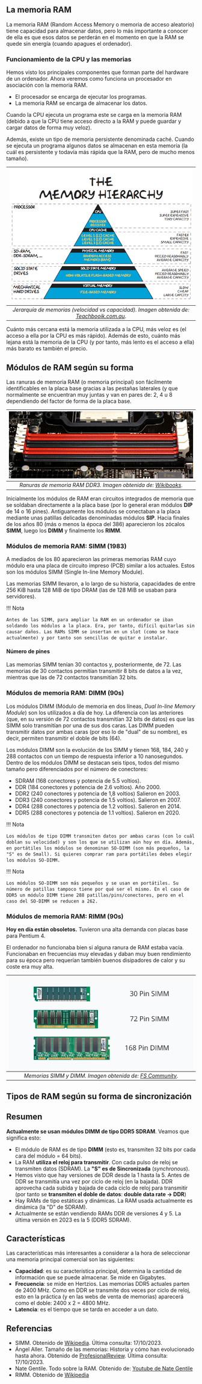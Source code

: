 ## La memoria RAM

La memoria RAM (Random Access Memory o memoria de acceso aleatorio) tiene capacidad para
almacenar datos, pero lo más importante a conocer de ella es que esos datos se perderán en el
momento en que la RAM se quede sin energía (cuando apagues el ordenador).

### Funcionamiento de la CPU y las memorias

Hemos visto los principales componentes que forman parte del hardware de un ordenador.
Ahora veremos como funciona un procesador en asociación con la memoria RAM.

- El procesador se encarga de ejecutar los programas.
- La memoria RAM se encarga de almacenar los datos.

Cuando la CPU ejecuta un programa este se carga en la memoria RAM (debido a que la CPU
tiene acceso directo a la RAM y puede guardar y cargar datos de forma muy veloz).

Además, existe un tipo de memoria persistente denominada caché. Cuando se ejecuta un
programa algunos datos se almacenan en esta memoria (la cuál es persistente y todavía más
rápida que la RAM, pero de mucho menos tamaño).

| ![Jerarquía de memorias](../../ficheros/hardware/memories/memory-hierarchy.jpg) |
|:-:|
| *Jerarquía de memorias (velocidad vs capacidad). Imagen obtenida de: [Teachbooik.com.au](https://runestone.academy/ns/books/published/welcomecs/_images/Memory-Hierarchy.jpg)*. |

Cuánto más cercana está la memoria utilizada a la CPU, más veloz es (el acceso a ella por la CPU
es más rápido). Además de esto, cuánto más lejana está la memoria de la CPU (y por tanto, más
lento es el acceso a ella) más barato es también el precio.

## Módulos de RAM según su forma

Las ranuras de memoria RAM (o memoria principal) son fácilmente identificables en la placa base gracias a las pestañas laterales (y que normalmente se encuentran muy juntas y van en pares de: 2, 4 u 8 dependiendo del factor de forma de la placa base.

| ![Jerarquía de memorias](../../ficheros/hardware/memories/ram-slots-ddr3.jpg) |
|:-:|
| *Ranuras de memoria RAM DDR3. Imagen obtenida de: [Wikibooks](https://es.m.wikibooks.org/wiki/Archivo:DDR3_RAM_slots_%E2%80%93_dual_channel-top_oblique_PNr%C2%B00302.jpg)*. |

Inicialmente los módulos de RAM eran circuitos integrados de memoria que se soldaban directamente a la placa base (por lo general eran módulos **DIP** de 14 o 16 pines). Antiguamente los módulos se conectaban a la placa mediante unas patillas delicadas denominadas módulos **SIP**. Hacia finales de los años 80 (más o menos la época del 386) aparecieron los zócalos **SIMM**, luego los **DIMM** y finalmente los **RIMM**.

### Módulos de memoria RAM: SIMM (1983)
A mediados de los 80 aparecieron las primeras memorias RAM cuyo módulo era una placa de circuito impreso (PCB) similar a los actuales. Estos son los módulos SIMM (Single In-line Memory Module).

Las memorias SIMM llevaron, a lo largo de su historia, capacidades de entre 256 KiB hasta 128 MiB de tipo DRAM (las de 128 MiB se usaban para servidores).

!!! Nota

    Antes de las SIMM, para ampliar la RAM en un ordenador se iban soldando los módulos a la placa. Era, por tanto, difícil quitarlas sin causar daños. Las RAMs SIMM se insertan en un slot (como se hace actualmente) y por tanto son sencillas de quitar e instalar.

#### Número de pines
Las memorias SIMM tenían 30 contactos y, posteriormente, de 72. Las memorias de 30 contactos permitían transmitir 8 bits de datos a la vez, mientras que las de 72 contactos transmitían 32 bits.

### Módulos de memoria RAM: DIMM (90s)
Los módulos DIMM (Módulo de memoria en dos líneas, *Dual In-line Memory Module*) son los utilizados a día de hoy. La diferencia con las anteriores (que, en su versión de 72 contactos transmitían 32 bits de datos) es que las SIMM solo transmitían por una de sus dos caras. Las DIMM pueden transmitir datos por ambas caras (por eso lo de "dual" de su nombre), es decir, permiten transmitir el doble de bits (64).

Los módulos DIMM son la evolución de los SIMM y tienen 168, 184, 240 y 288 contactos con un tiempo de respuesta inferior a 10 nanosegundos. Dentro de los módulos DIMM se destacan seis tipos, todos del mismo tamaño pero diferenciados por el número de conectores:

- SDRAM (168 conectores y potencia de 5.5 voltios).
- DDR (184 conectores y potencia de 2.6 voltios). Año 2000.
- DDR2 (240 conectores y potencia de 1,8 voltios) Salieron en 2003.
- DDR3 (240 conectores y potencia de 1.5 voltios). Salieron en 2007.
- DDR4 (288 conectores y potencia de 1.2 voltios). Salieron en 2014.
- DDR5 (288 conectores y potencia de 1.1 voltios). Salieron en 2020.

!!! Nota

    Los módulos de tipo DIMM transmiten datos por ambas caras (con lo cuál doblan su velocidad) y son los que se utilizan aún hoy en día. Además, en portátiles los módulos se denominan SO-DIMM (son más pequeños, la "S" es de Small). Si quieres comprar ram para portátiles debes elegir los módulos SO-DIMM.


!!! Nota

    Los módulos SO-DIMM son más pequeños y se usan en portátiles. Su número de patillas tampoco tiene por qué ser el mismo. En el caso de DDR5 un módulo DIMM tiene 288 patillas/pins/conectores, pero en el caso del SO-DIMM se reducen a 262.

### Módulos de memoria RAM: RIMM (90s)
**Hoy en día están obsoletos.** Tuvieron una alta demanda con placas base para Pentium 4.

El ordenador no funcionaba bien si alguna ranura de RAM estaba vacía. Funcionaban en frecuencias muy elevadas y daban muy buen rendimiento para su época pero requerían también buenos disipadores de calor y su coste era muy alta.

| ![Memorias SIMM y DIMM](../../ficheros/hardware/memories/simm-dimm.jpg) |
|:-:|
| *Memorias SIMM y DIMM. Imagen obtenida de: [FS Community](https://community.fs.com/es/article/types-of-server-ram.html)*. |

## Tipos de RAM según su forma de sincronización


## Resumen
**Actualmente se usan módulos DIMM de tipo DDR5 SDRAM**. Veamos que significa esto:

- El módulo de RAM es de tipo **DIMM** (esto es, transmiten 32 bits por cada cara del módulo = 64 bits).
- La RAM **utiliza el reloj para transmitir**. Con cada pulso de reloj se transmiten datos (SDRAM). La **"S" es de Sincronizada** (*synchronous*).
- Hemos visto que hay versiones de DDR desde la 1 hasta la 5. Antes de DDR se transmitía una vez por ciclo de reloj (en la bajada). DDR aprovecha cada subida y bajada de cada ciclo de reloj para transmitir (por tanto se **transmiten el doble de datos**: **double data rate -> DDR**)
- Hay RAMs de tipo estáticas y dinámicas. La RAM usada actualmente es dinámica (la "D" de SDRAM).
- Actualmente se están vendiendo RAMs DDR de versiones 4 y 5. La última versión en 2023 es la 5 (DDR5 SDRAM).

## Características
Las características más interesantes a considerar a la hora de seleccionar una memoria principal comercial son las siguientes:

- **Capacidad**: es su característica principal, determina la cantidad de información que se puede almacenar. Se mide en Gigabytes.
- **Frecuencia**: se mide en Hertzios. Las memorias DDR5 actuales parten de 2400 MHz. Como en DDR se transmite dos veces por ciclo de reloj, esto en la práctica (y en las webs de venta de memorias) aparecerá como el doble: 2400 x 2 = 4800 MHz.
- **Latencia**: es el tiempo que se tarda en acceder a un dato.

## Referencias
- SIMM. Obtenido de [Wikipedia](https://es.wikipedia.org/wiki/SIMM). Última consulta: 17/10/2023.
- Ángel Aller. Tamaño de las memorias: Historia y cómo han evolucionado hasta ahora. Obtenido de [ProfesionalReview](https://www.profesionalreview.com/2020/05/17/tamano-memorias-historia/#1983_Wang_Laboratories_crea_el_modulo_SIMM). Última consulta: 17/10/2023.
- Nate Gentile. Todo sobre la RAM. Obtenido de: [Youtube de Nate Gentile](https://www.youtube.com/watch?v=yRNwl24l39E)
- RIMM. Obtenido de [Wikipedia](https://es.wikipedia.org/wiki/RIMM)
